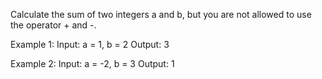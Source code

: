 Calculate the sum of two integers a and b, but you are not allowed to use the operator + and -.

Example 1:
Input: a = 1, b = 2
Output: 3

Example 2:
Input: a = -2, b = 3
Output: 1